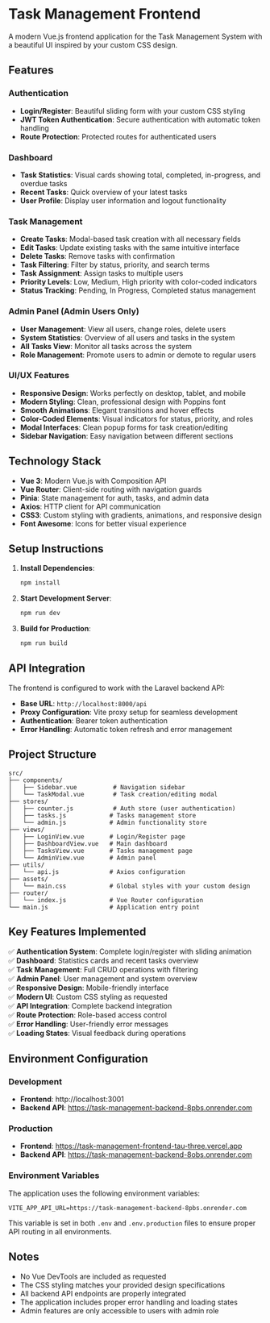 # Task Management Frontend

A modern Vue.js frontend application for the Task Management System with a beautiful UI inspired by your custom CSS design.

## Features

### Authentication
- **Login/Register**: Beautiful sliding form with your custom CSS styling
- **JWT Token Authentication**: Secure authentication with automatic token handling
- **Route Protection**: Protected routes for authenticated users

### Dashboard
- **Task Statistics**: Visual cards showing total, completed, in-progress, and overdue tasks
- **Recent Tasks**: Quick overview of your latest tasks
- **User Profile**: Display user information and logout functionality

### Task Management
- **Create Tasks**: Modal-based task creation with all necessary fields
- **Edit Tasks**: Update existing tasks with the same intuitive interface
- **Delete Tasks**: Remove tasks with confirmation
- **Task Filtering**: Filter by status, priority, and search terms
- **Task Assignment**: Assign tasks to multiple users
- **Priority Levels**: Low, Medium, High priority with color-coded indicators
- **Status Tracking**: Pending, In Progress, Completed status management

### Admin Panel (Admin Users Only)
- **User Management**: View all users, change roles, delete users
- **System Statistics**: Overview of all users and tasks in the system
- **All Tasks View**: Monitor all tasks across the system
- **Role Management**: Promote users to admin or demote to regular users

### UI/UX Features
- **Responsive Design**: Works perfectly on desktop, tablet, and mobile
- **Modern Styling**: Clean, professional design with Poppins font
- **Smooth Animations**: Elegant transitions and hover effects
- **Color-Coded Elements**: Visual indicators for status, priority, and roles
- **Modal Interfaces**: Clean popup forms for task creation/editing
- **Sidebar Navigation**: Easy navigation between different sections

## Technology Stack

- **Vue 3**: Modern Vue.js with Composition API
- **Vue Router**: Client-side routing with navigation guards
- **Pinia**: State management for auth, tasks, and admin data
- **Axios**: HTTP client for API communication
- **CSS3**: Custom styling with gradients, animations, and responsive design
- **Font Awesome**: Icons for better visual experience

## Setup Instructions

1. **Install Dependencies**:
   ```bash
   npm install
   ```

2. **Start Development Server**:
   ```bash
   npm run dev
   ```

3. **Build for Production**:
   ```bash
   npm run build
   ```

## API Integration

The frontend is configured to work with the Laravel backend API:

- **Base URL**: `http://localhost:8000/api`
- **Proxy Configuration**: Vite proxy setup for seamless development
- **Authentication**: Bearer token authentication
- **Error Handling**: Automatic token refresh and error management

## Project Structure

```
src/
├── components/
│   ├── Sidebar.vue          # Navigation sidebar
│   └── TaskModal.vue        # Task creation/editing modal
├── stores/
│   ├── counter.js           # Auth store (user authentication)
│   ├── tasks.js            # Tasks management store
│   └── admin.js            # Admin functionality store
├── views/
│   ├── LoginView.vue       # Login/Register page
│   ├── DashboardView.vue   # Main dashboard
│   ├── TasksView.vue       # Tasks management page
│   └── AdminView.vue       # Admin panel
├── utils/
│   └── api.js              # Axios configuration
├── assets/
│   └── main.css            # Global styles with your custom design
├── router/
│   └── index.js            # Vue Router configuration
└── main.js                 # Application entry point
```

## Key Features Implemented

✅ **Authentication System**: Complete login/register with sliding animation  
✅ **Dashboard**: Statistics cards and recent tasks overview  
✅ **Task Management**: Full CRUD operations with filtering  
✅ **Admin Panel**: User management and system overview  
✅ **Responsive Design**: Mobile-friendly interface  
✅ **Modern UI**: Custom CSS styling as requested  
✅ **API Integration**: Complete backend integration  
✅ **Route Protection**: Role-based access control  
✅ **Error Handling**: User-friendly error messages  
✅ **Loading States**: Visual feedback during operations  

## Environment Configuration

### Development
- **Frontend**: http://localhost:3001
- **Backend API**: https://task-management-backend-8pbs.onrender.com

### Production
- **Frontend**: https://task-management-frontend-tau-three.vercel.app
- **Backend API**: https://task-management-backend-8obs.onrender.com

### Environment Variables
The application uses the following environment variables:

```
VITE_APP_API_URL=https://task-management-backend-8pbs.onrender.com
```

This variable is set in both `.env` and `.env.production` files to ensure proper API routing in all environments.

## Notes

- No Vue DevTools are included as requested
- The CSS styling matches your provided design specifications
- All backend API endpoints are properly integrated
- The application includes proper error handling and loading states
- Admin features are only accessible to users with admin role